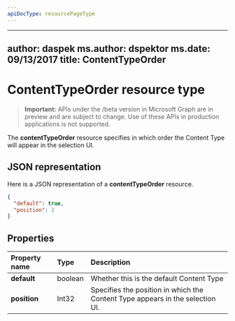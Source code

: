 ```yaml
---
apiDocType: resourcePageType
---
```

---
author: daspek
ms.author: dspektor
ms.date: 09/13/2017
title: ContentTypeOrder
---
# ContentTypeOrder resource type

> **Important:** APIs under the /beta version in Microsoft Graph are in preview and are subject to change. Use of these APIs in production applications is not supported.

The **contentTypeOrder** resource specifies in which order the Content Type will appear in the selection UI.

## JSON representation

Here is a JSON representation of a **contentTypeOrder** resource.
<!-- { "blockType": "resource", "@type": "microsoft.graph.contentTypeOrder", "@type.aka": "oneDrive.contentTypeOrderFacet" } -->

```json
{
  "default": true,
  "position": 2
}
```

## Properties

| Property name | Type    | Description
|:--------------|:--------|:----------------------------------------------------
| **default**   | boolean | Whether this is the default Content Type
| **position**  | Int32   | Specifies the position in which the Content Type appears in the selection UI.

<!-- {
  "type": "#page.annotation",
  "description": "",
  "keywords": "",
  "section": "documentation",
  "tocPath": "Resources/ContentTypeOrder"
} -->
